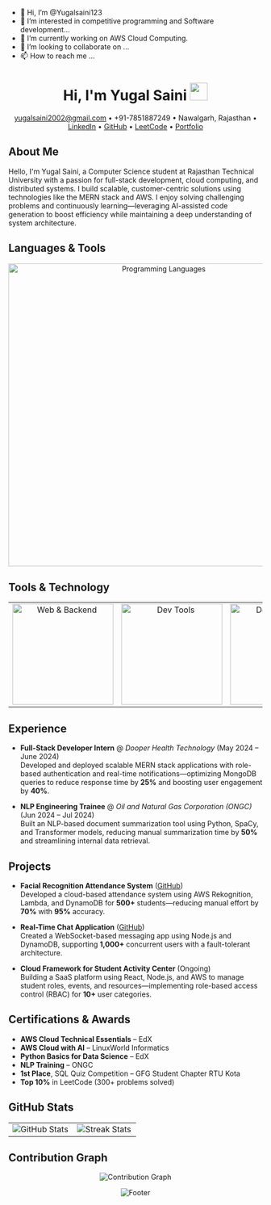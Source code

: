 - 👋 Hi, I’m @Yugalsaini123
- 👀 I’m interested in competitive programming and Software development...
- 🌱 I’m currently working on AWS Cloud Computing.
- 💞️ I’m looking to collaborate on ...
- 📫 How to reach me ...

<!---
Yugalsaini123/Yugalsaini123 is a ✨ special ✨ repository because its `README.md` (this file) appears on your GitHub profile.
You can click the Preview link to take a look at your changes.
--->

<!-- Banner -->
<h1 align="center"><b>Hi, I'm Yugal Saini</b> <img src="https://media.giphy.com/media/hvRJCLFzcasrR4ia7z/giphy.gif" width="35"></h1>

<!-- Contact Info -->
<p align="center">
  <a href="mailto:yugalsaini2002@gmail.com">yugalsaini2002@gmail.com</a> &bull; +91-7851887249 &bull; Nawalgarh, Rajasthan &bull; 
  <a href="https://linkedin.com/in/yugal-saini">LinkedIn</a> &bull; 
  <a href="https://github.com/Yugalsaini123">GitHub</a> &bull; 
  <a href="https://leetcode.com/">LeetCode</a> &bull; 
  <a href="https://yourportfolio.example">Portfolio</a>
</p>

<!-- About Me -->
## About Me
Hello, I'm Yugal Saini, a Computer Science student at Rajasthan Technical University with a passion for full-stack development, cloud computing, and distributed systems. I build scalable, customer-centric solutions using technologies like the MERN stack and AWS. I enjoy solving challenging problems and continuously learning—leveraging AI-assisted code generation to boost efficiency while maintaining a deep understanding of system architecture.

<!-- Languages -->
## Languages & Tools
<p align="center">
  <img src="https://skillicons.dev/icons?i=java,python,cpp,js,html,css,latex,c" alt="Programming Languages" width="600px">
</p>

<!-- Tools & Technology -->
## Tools & Technology
<table align="center">
  <tr>
    <td align="center">
      <img src="https://skillicons.dev/icons?i=react,express,angular,nodejs,mongodb,dotnet" width="200px" alt="Web & Backend">
    </td>
    <td align="center">
      <img src="https://skillicons.dev/icons?i=bash,git,vscode,visualstudio,postman,codepen" width="200px" alt="Dev Tools">
    </td>
    <td align="center">
      <img src="https://skillicons.dev/icons?i=figma,ai,ps,tailwind,bootstrap,nextjs" width="200px" alt="Design & Other">
    </td>
  </tr>
</table>

<!-- Experience -->
## Experience
- **Full-Stack Developer Intern** @ *Dooper Health Technology* (May 2024 – June 2024)  
  Developed and deployed scalable MERN stack applications with role-based authentication and real-time notifications—optimizing MongoDB queries to reduce response time by **25%** and boosting user engagement by **40%**.

- **NLP Engineering Trainee** @ *Oil and Natural Gas Corporation (ONGC)* (Jun 2024 – Jul 2024)  
  Built an NLP-based document summarization tool using Python, SpaCy, and Transformer models, reducing manual summarization time by **50%** and streamlining internal data retrieval.

<!-- Projects -->
## Projects
- **Facial Recognition Attendance System** ([GitHub](https://github.com/Yugalsaini123))  
  Developed a cloud-based attendance system using AWS Rekognition, Lambda, and DynamoDB for **500+** students—reducing manual effort by **70%** with **95%** accuracy.

- **Real-Time Chat Application** ([GitHub](https://github.com/Yugalsaini123))  
  Created a WebSocket-based messaging app using Node.js and DynamoDB, supporting **1,000+** concurrent users with a fault-tolerant architecture.

- **Cloud Framework for Student Activity Center** (Ongoing)  
  Building a SaaS platform using React, Node.js, and AWS to manage student roles, events, and resources—implementing role-based access control (RBAC) for **10+** user categories.

<!-- Certifications & Awards -->
## Certifications & Awards
- **AWS Cloud Technical Essentials** – EdX  
- **AWS Cloud with AI** – LinuxWorld Informatics  
- **Python Basics for Data Science** – EdX  
- **NLP Training** – ONGC  
- **1st Place**, SQL Quiz Competition – GFG Student Chapter RTU Kota  
- **Top 10%** in LeetCode (300+ problems solved)

<!-- GitHub Stats -->
## GitHub Stats
<table width="100%">
  <tr>
    <td width="50%" align="center">
      <img src="https://github-readme-stats.vercel.app/api?username=Yugalsaini123&count_private=true&show_icons=true&theme=nightowl" alt="GitHub Stats">
    </td>
    <td width="50%" align="center">
      <img src="https://streak-stats.demolab.com?user=Yugalsaini123&theme=nightowl" alt="Streak Stats">
    </td>
  </tr>
</table>

<!-- Contribution Graph -->
## Contribution Graph
<p align="center">
  <img src="https://github-readme-activity-graph.vercel.app/graph?username=Yugalsaini123&bg_color=011627&color=79d3c3&line=c792ea&point=ffeb95&area=true&hide_border=false" alt="Contribution Graph">
</p>

<!-- Footer -->
<p align="center">
  <img src="https://capsule-render.vercel.app/api?type=waving&color=gradient&height=65&section=footer" alt="Footer">
</p>
